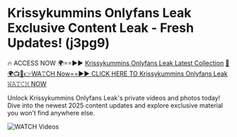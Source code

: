 # Krissykummins Onlyfans Leak Exclusive Content Leak - Fresh Updates! (j3pg9)

🔥 ACCESS NOW 🌍==►► <a href="https://tinyurl.com/3fjeunct" rel="nofollow">Krissykummins Onlyfans Leak Latest Collection</a></h3>
[🔴🌍📺📱👉WA𝚃CH Now==►► CLICK HERE TO Krissykummins Onlyfans Leak 𝚆𝙰𝚃𝙲𝙷 NOW](https://tinyurl.com/3fjeunct)

Unlock Krissykummins Onlyfans Leak's private videos and photos today! Dive into the newest 2025 content updates and explore exclusive material you won’t find anywhere else.


<a href="https://tinyurl.com/3fjeunct" rel="nofollow" data-target="animated-image.originalLink"><img src="https://camo.githubusercontent.com/8a4f000d20f83aca3bf7ec5f350d767afa0574a8a352519fd8cfa583a6f93a33/68747470733a2f2f692e696d6775722e636f6d2f644a486b345a712e676966" alt="WATCH Videos" data-canonical-src="https://i.imgur.com/dJHk4Zq.gif" style="max-width: 100%; display: inline-block;" data-target="animated-image.originalImage"></a>
